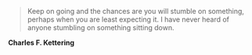 >Keep on going and the chances are you will stumble on something, perhaps when you are least expecting it. I have never heard of anyone stumbling on something sitting down.

**Charles F. Kettering**